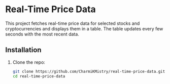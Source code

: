 # Real-Time Price Data

This project fetches real-time price data for selected stocks and cryptocurrencies and displays them in a table. The table updates every few seconds with the most recent data.

## Installation

1. Clone the repo:
   ```bash
   git clone https://github.com/CharmiKMistry/real-time-price-data.git
   cd real-time-price-data
   ```
